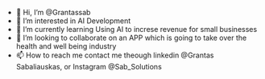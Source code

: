 - 👋 Hi, I’m @Grantassab
- 👀 I’m interested in AI Development 
- 🌱 I’m currently learning Using AI to increse revenue for small businesses
- 💞️ I’m looking to collaborate on an APP which is going to take over the health and well being industry
- 📫 How to reach me contact me theough linkedin @Grantas Sabaliauskas, or Instagram @Sab_Solutions

<!---
Grantassab/Grantassab is a ✨ special ✨ repository because its `README.md` (this file) appears on your GitHub profile.
You can click the Preview link to take a look at your changes.
--->
